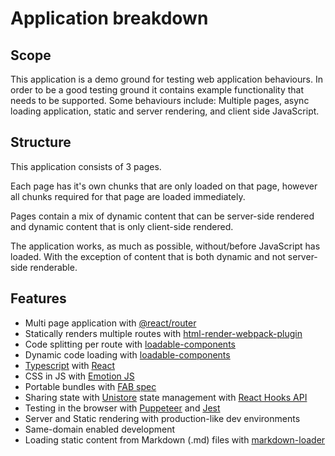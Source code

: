 # Application breakdown

## Scope

This application is a demo ground for testing web application
behaviours. In order to be a good testing ground it contains example
functionality that needs to be supported. Some behaviours include:
Multiple pages, async loading application, static and server
rendering, and client side JavaScript.

## Structure

This application consists of 3 pages.

Each page has it's own chunks that are only loaded on that page, however all chunks required for that page are loaded immediately.

Pages contain a mix of dynamic content that can be server-side rendered and dynamic content that is only client-side rendered.

The application works, as much as possible, without/before JavaScript has loaded. With the exception of content that is both dynamic and not server-side renderable.

## Features

- Multi page application with [@react/router](https://github.com/reach/router)
- Statically renders multiple routes with [html-render-webpack-plugin](https://github.com/jahredhope/html-render-webpack-plugin)
- Code splitting per route with [loadable-components](https://github.com/smooth-code/loadable-components)
- Dynamic code loading with [loadable-components](https://github.com/smooth-code/loadable-components)
- [Typescript](https://www.typescriptlang.org/docs/handbook/react-&-webpack.html) with [React](https://reactjs.org/)
- CSS in JS with [Emotion JS](https://github.com/emotion-js/emotion)
- Portable bundles with [FAB spec](https://github.com/fab-spec/fab)
- Sharing state with [Unistore](https://github.com/developit/unistore) state management with [React Hooks API](https://github.com/jahredhope/react-unistore)
- Testing in the browser with [Puppeteer](https://github.com/GoogleChrome/puppeteer) and [Jest](https://jestjs.io/)
- Server and Static rendering with production-like dev environments
- Same-domain enabled development
- Loading static content from Markdown (.md) files with [markdown-loader](https://github.com/peerigon/markdown-loader)
